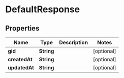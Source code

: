 

# DefaultResponse

## Properties

Name | Type | Description | Notes
------------ | ------------- | ------------- | -------------
**gid** | **String** |  |  [optional]
**createdAt** | **String** |  |  [optional]
**updatedAt** | **String** |  |  [optional]



